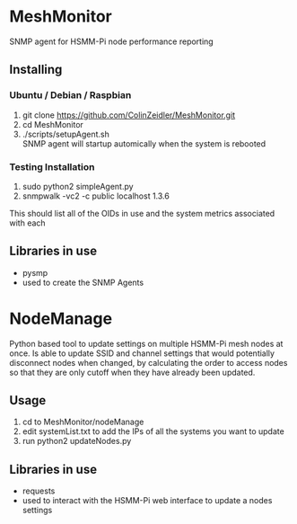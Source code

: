 # MeshMonitor
SNMP agent for HSMM-Pi node performance reporting

## Installing
### Ubuntu / Debian / Raspbian
 1. git clone https://github.com/ColinZeidler/MeshMonitor.git
 1. cd MeshMonitor
 1. ./scripts/setupAgent.sh  
 SNMP agent will startup automically when the system is rebooted
 
### Testing Installation
 1. sudo python2 simpleAgent.py
 1. snmpwalk -vc2 -c public localhost 1.3.6
 
This should list all of the OIDs in use and the system metrics associated with each
  
## Libraries in use
 * pysmp
  * used to create the SNMP Agents

# NodeManage
Python based tool to update settings on multiple HSMM-Pi mesh nodes at once.
Is able to update SSID and channel settings that would potentially disconnect nodes when changed, by calculating the order to access nodes so that they are only cutoff when they have already been updated.

## Usage
 1. cd to MeshMonitor/nodeManage
 1. edit systemList.txt to add the IPs of all the systems you want to update
 1. run python2 updateNodes.py
 
## Libraries in use
 * requests
  * used to interact with the HSMM-Pi web interface to update a nodes settings
